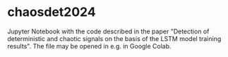 # chaosdet2024
Jupyter Notebook with the code described in the paper "Detection of deterministic and chaotic signals on the basis of the LSTM model training results". The file may be opened in e.g. in Google Colab.

